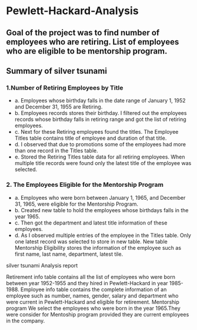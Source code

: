 # Pewlett-Hackard-Analysis
## Goal of the project was to find number of employees who are retiring. List of employees who are eligible to be mentorship program. 
## Summary of silver tsunami
### 1.Number of Retiring Employees by Title
- a. Employees whose birthday falls in the date range of January 1, 1952 and December 31, 1955 are Retiring. 
- b. Employees records stores their birthday. I filtered out the employees records whose birthday falls in retiring range and got the list of retiring employees. 
- c. Next for these Retiring employees found the titles. The Employee Titles table contains title of employee and duration of that title. 
- d. I observed that due to promotions some of the employees had more than one record in the Titles table. 
- e. Stored the Retiring Titles table data for all retiring employees. 
When multiple title records were found only the latest title of the employee was selected.    

### 2. The Employees Eligible for the Mentorship Program
- a. Employees who were born between January 1, 1965, and December 31, 1965, were eligible for the Mentorship Program. 
- b. Created new table to hold the employees whose birthdays falls in the year 1965. 
- c. Then got the department and latest title information of these employees. 
- d. As I observed multiple entries of the employee in the Titles table.
Only one latest record was selected to store in new table.
New table Mentorship Eligibility stores the information of the employee such as first name, last name, department, latest tile.

silver tsunami Analysis report 

Retirement info table contains all the list of employees who were born between year 1952-1955 and they hired in Pewlett-Hackard in year 1985- 1988.
Employee info table contains the complete information of an employee such as number, names, gender, salary and department who were current in Pewlett-Hackard and eligible for retirement. 
Mentorship  program 
We select the employees who were born in the year 1965.They  were consider for Mentoship program provided they are current employees in the company. 

